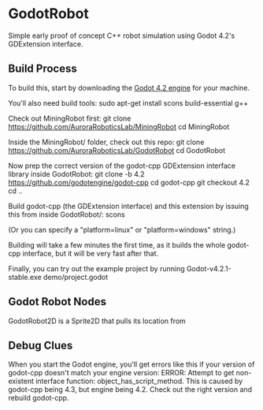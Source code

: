 # GodotRobot
Simple early proof of concept C++ robot simulation using Godot 4.2's GDExtension interface.

## Build Process

To build this, start by downloading the [Godot 4.2 engine](https://godotengine.org/download/) for your machine.

You'll also need build tools:
    sudo apt-get install scons build-essential g++

Check out MiningRobot first:
    git clone https://github.com/AuroraRoboticsLab/MiningRobot
    cd MiningRobot

Inside the MiningRobot/ folder, check out this repo:
    git clone https://github.com/AuroraRoboticsLab/GodotRobot
    cd GodotRobot

Now prep the correct version of the godot-cpp GDExtension interface library inside GodotRobot:
    git clone -b 4.2 https://github.com/godotengine/godot-cpp
    cd godot-cpp
    git checkout 4.2
    cd ..

Build godot-cpp (the GDExtension interface) and this extension by issuing this from inside GodotRobot/:
    scons

(Or you can specify a "platform=linux" or "platform=windows" string.)  

Building will take a few minutes the first time, as it builds the whole godot-cpp interface, but it will be very fast after that.

Finally, you can try out the example project by running 
    Godot-v4.2.1-stable.exe demo/project.godot


## Godot Robot Nodes

GodotRobot2D is a Sprite2D that pulls its location from 


## Debug Clues

When you start the Godot engine, you'll get errors like this if your version of godot-cpp doesn't match your engine version:
    ERROR: Attempt to get non-existent interface function: object_has_script_method.
This is caused by godot-cpp being 4.3, but engine being 4.2.  Check out the right version and rebuild godot-cpp.





